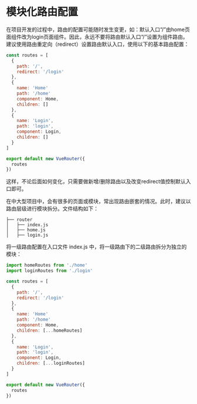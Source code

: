 # 模块化路由配置

在项目开发的过程中，路由的配置可能随时发生变更，如：默认入口“/”由home页面组件改为login页面组件。因此，永远不要将路由默认入口“/”设置为组件路由。建议使用路由重定向（redirect）设置路由默认入口，使用以下的基本路由配置：
```js
const routes = [
  {
    path: '/',
    redirect: '/login'
  },
  { 
    name: 'Home'
    path: '/home'
    component: Home,
    children: []
  },
  {
    name: 'Login',
    path: 'login',
    component: Login,
    children: []
  }
]

export default new VueRouter({
  routes
})
```
这样，不论后面如何变化，只需要做新增/删除路由以及改变redirect值控制默认入口即可。

在中大型项目中，会有很多的页面或模块，常出现路由嵌套的情况。此时，建议以路由层级进行模块拆分。文件结构如下：
```
├── router
│   ├── index.js
│   ├── home.js
│   ├── login.js
```
将一级路由配置在入口文件 index.js 中，将一级路由下的二级路由拆分为独立的模块：
```js
import homeRoutes from './home'
import loginRoutes from './login'

const routes = [
  {
    path: '/',
    redirect: '/login'
  },
  { 
    name: 'Home'
    path: '/home'
    component: Home,
    children: [...homeRoutes]
  },
  {
    name: 'Login',
    path: 'login',
    component: Login,
    children: [...loginRoutes]
  }
]

export default new VueRouter({
  routes
})
```
